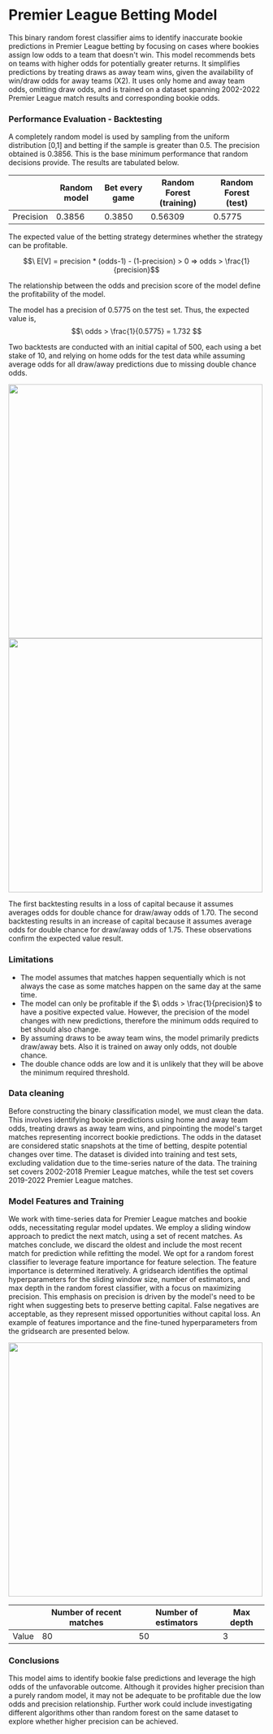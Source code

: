# Premier League Betting Model

This binary random forest classifier aims to identify inaccurate bookie predictions in Premier League betting by focusing on cases where bookies assign low odds to a team that doesn't win. This model recommends bets on teams with higher odds for potentially greater returns. It simplifies predictions by treating draws as away team wins, given the availability of win/draw odds for away teams (X2). It uses only home and away team odds, omitting draw odds, and is trained on a dataset spanning 2002-2022 Premier League match results and corresponding bookie odds.

### Performance Evaluation - Backtesting

 A completely random model is used by sampling from the uniform distribution [0,1] and betting if the sample is greater than 0.5. The precision obtained is 0.3856. This is the base minimum performance that random decisions provide. The results are tabulated below.

|           | Random model | Bet every game   | Random Forest (training) | Random Forest (test) |
| --------- | -------------| ---------------- | -------------------------| -------------------- |
| Precision | 0.3856       | 0.3850           |  0.56309                 | 0.5775               |


The expected value of the betting strategy determines whether the strategy can be profitable.

$$\ E[V] = precision * (odds-1) - (1-precision) > 0 => odds > \frac{1}{precision}$$

The relationship between the odds and precision score of the model define the profitability of the model.

The model has a precision of 0.5775 on the test set. Thus, the expected value is,
$$\ odds > \frac{1}{0.5775} = 1.732 $$

Two backtests are conducted with an initial capital of 500, each using a bet stake of 10, and relying on home odds for the test data while assuming average odds for all draw/away predictions due to missing double chance odds.

<img src="https://github.com/alexkarakozis/Premier-League-Betting-Model/assets/69156399/82e605ea-184b-490a-9c54-f130d8622f12" width=500/>

<img src="https://github.com/alexkarakozis/Premier-League-Betting-Model/assets/69156399/c29121ff-777e-4723-b80b-7e20cad355e9" width=500/>

The first backtesting results in a loss of capital because it assumes averages odds for double chance for draw/away odds of 1.70. 
The second backtesting results in an increase of capital because it assumes average odds for double chance for draw/away odds of 1.75.
These observations confirm the expected value result.

### Limitations
- The model assumes that matches happen sequentially which is not always the case as some matches happen on the same day at the same time.
- The model can only be profitable if the $\ odds > \frac{1}{precision}$ to have a positive expected value. However, the precision of the model changes with new predictions, therefore the minimum odds required to bet should also change.
- By assuming draws to be away team wins, the model primarily predicts draw/away bets. Also it is trained on away only odds, not double chance.
- The double chance odds are low and it is unlikely that they will be above the minimum required threshold.

### Data cleaning

Before constructing the binary classification model, we must clean the data. This involves identifying bookie predictions using home and away team odds, treating draws as away team wins, and pinpointing the model's target matches representing incorrect bookie predictions. The odds in the dataset are considered static snapshots at the time of betting, despite potential changes over time. The dataset is divided into training and test sets, excluding validation due to the time-series nature of the data. The training set covers 2002-2018 Premier League matches, while the test set covers 2019-2022 Premier League matches.

### Model Features and Training
We work with time-series data for Premier League matches and bookie odds, necessitating regular model updates. We employ a sliding window approach to predict the next match, using a set of recent matches. As matches conclude, we discard the oldest and include the most recent match for prediction while refitting the model. We opt for a random forest classifier to leverage feature importance for feature selection. The feature importance is determined iteratively. A gridsearch identifies the optimal hyperparameters for the sliding window size, number of estimators, and max depth in the random forest classifier, with a focus on maximizing precision. This emphasis on precision is driven by the model's need to be right when suggesting bets to preserve betting capital. False negatives are acceptable, as they represent missed opportunities without capital loss. An example of features importance and the fine-tuned hyperparameters from the gridsearch are presented below.

<img src="https://github.com/alexkarakozis/Premier-League-Betting-Model/assets/69156399/0af7fafc-a88f-4ec8-902a-41a64a175cd3" width=500/>

|           | Number of recent matches | Number of estimators | Max depth                | 
| --------- | -------------------------| ---------------------| -------------------------| 
| Value     | 80                       | 50                   |  3                       |





### Conclusions
This model aims to identify bookie false predictions and leverage the high odds of the unfavorable outcome. Although it provides higher precision than a purely random model, it may not be adequate to be profitable due the low odds and precision relationship. Further work could include investigating different algorithms other than random forest on the same dataset to explore whether higher precision can be achieved. 


